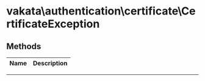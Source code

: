# vakata\authentication\certificate\CertificateException


## Methods

| Name | Description |
|------|-------------|

---


